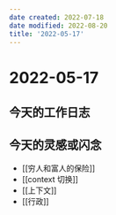 ```yaml
---
date created: 2022-07-18
date modified: 2022-08-20
title: '2022-05-17'
---
```


# 2022-05-17

## 今天的工作日志

## 今天的灵感或闪念

- [[穷人和富人的保险]]
- [[context 切换]]
- [[上下文]]
- [[行政]]
